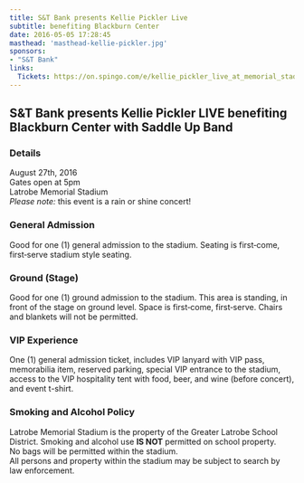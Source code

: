 ```yaml
---
title: S&T Bank presents Kellie Pickler Live
subtitle: benefiting Blackburn Center
date: 2016-05-05 17:28:45
masthead: 'masthead-kellie-pickler.jpg'
sponsors:
- "S&T Bank"
links:
  Tickets: https://on.spingo.com/e/kellie_pickler_live_at_memorial_stadium
---
```


## S&T Bank presents Kellie Pickler LIVE benefiting Blackburn Center with Saddle Up Band

### Details
August 27th, 2016  
Gates open at 5pm  
Latrobe Memorial Stadium  
*Please note:* this event is a rain or shine concert!

### General Admission
Good for one (1) general admission to the stadium. Seating is first‑come, first‑serve stadium style seating.

### Ground (Stage)
Good for one (1) ground admission to the stadium. This area is standing, in front of the stage on ground level. Space is first‑come, first‑serve. Chairs and blankets will not be permitted.

### VIP Experience
One (1) general admission ticket, includes VIP lanyard with VIP pass, memorabilia item, reserved parking, special VIP entrance to the stadium, access to the VIP hospitality tent with food, beer, and wine (before concert), and event t-shirt.

### Smoking and Alcohol Policy
Latrobe Memorial Stadium is the property of the Greater Latrobe School District. Smoking and alcohol use **IS NOT** permitted on school property.  
No bags will be permitted within the stadium.  
All persons and property within the stadium may be subject to search by law enforcement.
